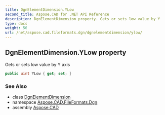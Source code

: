 ```yaml
---
title: DgnElementDimension.YLow
second_title: Aspose.CAD for .NET API Reference
description: DgnElementDimension property. Gets or sets low value by Y axis
type: docs
weight: 50
url: /net/aspose.cad.fileformats.dgn/dgnelementdimension/ylow/
---
```

## DgnElementDimension.YLow property

Gets or sets low value by Y axis

```csharp
public uint YLow { get; set; }
```

### See Also

* class [DgnElementDimension](../)
* namespace [Aspose.CAD.FileFormats.Dgn](../../dgnelementdimension/)
* assembly [Aspose.CAD](../../../)


